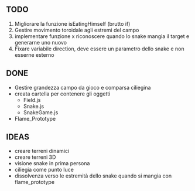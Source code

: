 ## TODO
1. Migliorare la funzione isEatingHimself (brutto if)
2. Gestire movimento toroidale agli estremi del campo
3. implementare funzione x riconoscere quando lo snake mangia il target e generarne uno nuovo
4. Fixare variabile direction, deve essere un parametro dello snake e non esserne esterno

## DONE
- Gestire grandezza campo da gioco e comparsa ciliegina
- creata cartella per contenere gli oggetti
	- Field.js
	- Snake.js
	- SnakeGame.js
- Flame_Prototype

## IDEAS
- creare terreni dinamici
- creare terreni 3D
- visione snake in prima persona
- ciliegia come punto luce
- dissolvenza verso le estremità dello snake quando si mangia con flame_prototype
